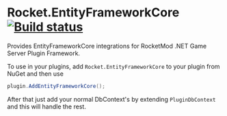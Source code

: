 # Rocket.EntityFrameworkCore [![Build status](https://ci.appveyor.com/api/projects/status/n8vs6gdifa9y7x0y?svg=true)](https://ci.appveyor.com/project/RocketMod/rocket-entityframeworkcore/)

Provides EntityFrameworkCore integrations for RocketMod .NET Game Server Plugin Framework.

To use in your plugins, add `Rocket.EntityFrameworkCore` to your plugin from NuGet and then use 
```cs
plugin.AddEntityFrameworkCore();
```

After that just add your normal DbContext's by extending `PluginDbContext` and this will handle the rest.